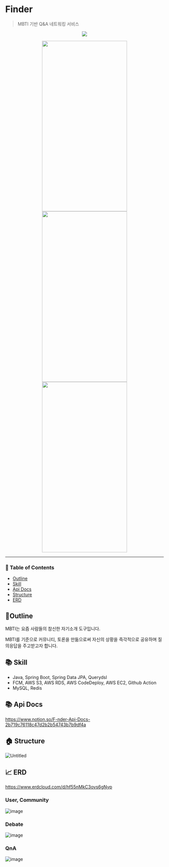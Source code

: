 # Finder

> MBTI 기반 Q&A 네트워킹 서비스

<p align="center"><img src="https://user-images.githubusercontent.com/83503188/184628724-e658a123-1b6a-4b99-a165-bc2c53746b99.png">
</p>

<p align="center"><img src="https://user-images.githubusercontent.com/83503188/184628475-8cda1cd2-cebb-4e9b-9e46-a28e2f0bd7c9.png" width="270" height="540"><img src="https://user-images.githubusercontent.com/83503188/184628478-3866d030-b5cf-4ea1-8134-17794aedeb07.png" width="270" height="540"><img src="https://user-images.githubusercontent.com/83503188/184628484-16bf19fc-54a3-4173-b567-18f680e53db2.png" width="270" height="540">
</p>
  
----

### 📝 Table of Contents

- [Outline](#outline)
- [Skill](#skill)
- [Api Docs](#api_document)
- [Structure](#structure)
- [ERD](#erd)



## 📝Outline <a name = "outline"></a>

MBTI는 요즘 사람들의 참신한 자기소개 도구입니다.

MBTI를 기준으로 커뮤니티, 토론을 만듦으로써 자신의 상황을 즉각적으로 공유하며 질의응답을 주고받고자 합니다.


## 📚 Skill <a name = "skill"></a>

- Java, Spring Boot, Spring Data JPA, Querydsl
- FCM, AWS S3, AWS RDS, AWS CodeDeploy, AWS EC2, Github Action
- MySQL, Redis

## 📚 Api Docs <a name = "api_document"></a>

https://www.notion.so/F-nder-Api-Docs-2b719c76118c47d2b2b54743b7b9df4a

## 🏠 Structure <a name = "structure"></a>

![Untitled](https://user-images.githubusercontent.com/83503188/218639295-5fe37679-3956-4247-bae6-406f74b07e28.png)


## 📈	 ERD <a name = "erd"></a>

https://www.erdcloud.com/d/hf55nMkC3ovs6gNyp

### User, Community

![image](https://user-images.githubusercontent.com/83503188/184638114-1e1111f9-41ec-4280-869d-2836a69fd0d8.png)



### Debate
![image](https://user-images.githubusercontent.com/83503188/184638475-462f8adb-bd7f-4405-a193-6df45b93b866.png)


### QnA
![image](https://user-images.githubusercontent.com/83503188/184638359-a1987961-705c-4b13-be27-7a380c9ce448.png)





